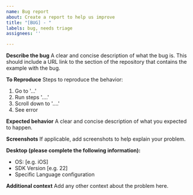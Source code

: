 ```yaml
---
name: Bug report
about: Create a report to help us improve
title: "[BUG] - "
labels: bug, needs triage
assignees: ''

---
```


**Describe the bug**
A clear and concise description of what the bug is. This should include a URL link to the section of the repository that contains the example with the bug. 

**To Reproduce**
Steps to reproduce the behavior:
1. Go to '...'
2. Run steps '....'
3. Scroll down to '....'
4. See error

**Expected behavior**
A clear and concise description of what you expected to happen.

**Screenshots**
If applicable, add screenshots to help explain your problem.

**Desktop (please complete the following information):**
 - OS: [e.g. iOS]
 - SDK Version [e.g. 22]
 - Specific Language configuration

**Additional context**
Add any other context about the problem here.
